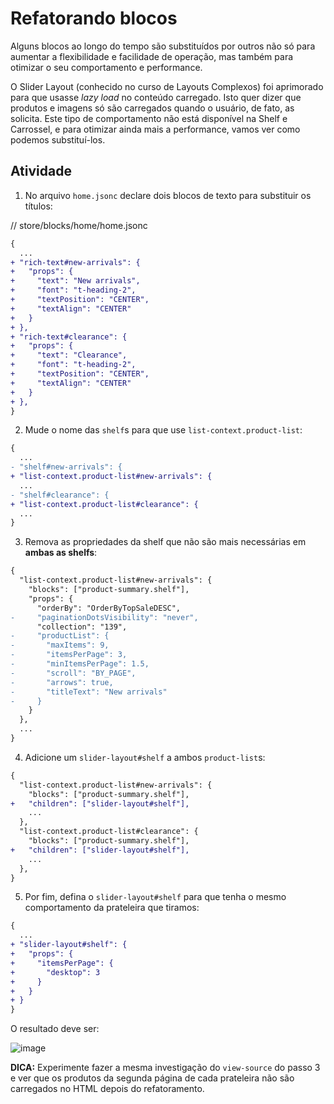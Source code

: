 # Refatorando blocos

Alguns blocos ao longo do tempo são substituídos por outros não só para aumentar a flexibilidade e facilidade de operação, mas também para otimizar o seu comportamento e performance. 

O Slider Layout (conhecido no curso de Layouts Complexos) foi aprimorado para que usasse _lazy load_ no conteúdo carregado. Isto quer dizer que produtos e imagens só são carregados quando o usuário, de fato, as solicita. Este tipo de comportamento não está disponível na Shelf e Carrossel, e para otimizar ainda mais a performance, vamos ver como podemos substituí-los.

## Atividade

1. No arquivo `home.jsonc` declare dois blocos de texto para substituir os títulos: 

// store/blocks/home/home.jsonc
```diff
{
  ...
+ "rich-text#new-arrivals": {
+   "props": {
+     "text": "New arrivals",
+     "font": "t-heading-2",
+     "textPosition": "CENTER",
+     "textAlign": "CENTER"
+   }
+ },
+ "rich-text#clearance": {
+   "props": {
+     "text": "Clearance",
+     "font": "t-heading-2",
+     "textPosition": "CENTER",
+     "textAlign": "CENTER"
+   }
+ },
}
```

2. Mude o nome das `shelf`s para que use `list-context.product-list`: 

```diff
{
  ...
- "shelf#new-arrivals": {
+ "list-context.product-list#new-arrivals": {
  ...
- "shelf#clearance": {
+ "list-context.product-list#clearance": {
  ...
}
```

3. Remova as propriedades da shelf que não são mais necessárias em **ambas as shelfs**:

```diff
{
  "list-context.product-list#new-arrivals": {
    "blocks": ["product-summary.shelf"],
    "props": {
      "orderBy": "OrderByTopSaleDESC",
-     "paginationDotsVisibility": "never",
      "collection": "139",
-     "productList": {
-       "maxItems": 9,
-       "itemsPerPage": 3,
-       "minItemsPerPage": 1.5,
-       "scroll": "BY_PAGE",
-       "arrows": true,
-       "titleText": "New arrivals"
-     }
    }
  },
  ...
}
```

4. Adicione um `slider-layout#shelf` a ambos `product-list`s: 

```diff
{
  "list-context.product-list#new-arrivals": {
    "blocks": ["product-summary.shelf"],
+   "children": ["slider-layout#shelf"],
    ...
  },
  "list-context.product-list#clearance": {
    "blocks": ["product-summary.shelf"],
+   "children": ["slider-layout#shelf"],
    ...
  },
}
```

5. Por fim, defina o `slider-layout#shelf` para que tenha o mesmo comportamento da prateleira que tiramos: 

```diff
{
  ...
+ "slider-layout#shelf": {
+   "props": {
+     "itemsPerPage": {
+       "desktop": 3
+     }
+   }
+ }
}
```

O resultado deve ser: 

![image](https://user-images.githubusercontent.com/18701182/93842015-c977e700-fc6b-11ea-8cf5-0678a5f890fa.png)

**DICA:** Experimente fazer a mesma investigação do `view-source` do passo 3 e ver que os produtos da segunda página de cada prateleira não são carregados no HTML depois do refatoramento.
